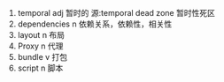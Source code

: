 1. temporal adj 暂时的 源:temporal dead zone 暂时性死区
2. dependencies n 依赖关系，依赖性，相关性
3. layout n 布局
4. Proxy n 代理
5. bundle v 打包
6. script n 脚本